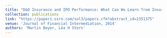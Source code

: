 ```yaml
---
title: "D&O Insurance and IPO Performance: What Can We Learn from Insurers?"
collection: publications
link: "https://papers.ssrn.com/sol3/papers.cfm?abstract_id=2351375"
venue: 'Journal of Financial Intermediation, 2014'
authors: 'Martin Boyer, Léa H Stern'
---
```

